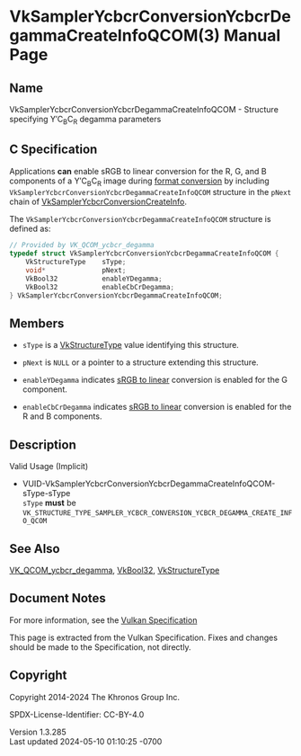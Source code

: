 # VkSamplerYcbcrConversionYcbcrDegammaCreateInfoQCOM(3) Manual Page

## Name

VkSamplerYcbcrConversionYcbcrDegammaCreateInfoQCOM - Structure
specifying Y′C<sub>B</sub>C<sub>R</sub> degamma parameters



## <a href="#_c_specification" class="anchor"></a>C Specification

Applications **can** enable sRGB to linear conversion for the R, G, and
B components of a Y′C<sub>B</sub>C<sub>R</sub> image during <a
href="https://registry.khronos.org/vulkan/specs/1.3-extensions/html/vkspec.html#textures-ycbcr-degamma"
target="_blank" rel="noopener">format conversion</a> by including
`VkSamplerYcbcrConversionYcbcrDegammaCreateInfoQCOM` structure in the
`pNext` chain of
[VkSamplerYcbcrConversionCreateInfo](https://registry.khronos.org/vulkan/specs/1.3-extensions/man/html/VkSamplerYcbcrConversionCreateInfo.html).

The `VkSamplerYcbcrConversionYcbcrDegammaCreateInfoQCOM` structure is
defined as:

``` c
// Provided by VK_QCOM_ycbcr_degamma
typedef struct VkSamplerYcbcrConversionYcbcrDegammaCreateInfoQCOM {
    VkStructureType    sType;
    void*              pNext;
    VkBool32           enableYDegamma;
    VkBool32           enableCbCrDegamma;
} VkSamplerYcbcrConversionYcbcrDegammaCreateInfoQCOM;
```

## <a href="#_members" class="anchor"></a>Members

- `sType` is a [VkStructureType](https://registry.khronos.org/vulkan/specs/1.3-extensions/man/html/VkStructureType.html) value identifying
  this structure.

- `pNext` is `NULL` or a pointer to a structure extending this
  structure.

- `enableYDegamma` indicates <a
  href="https://registry.khronos.org/vulkan/specs/1.3-extensions/html/vkspec.html#textures-ycbcr-degamma"
  target="_blank" rel="noopener">sRGB to linear</a> conversion is
  enabled for the G component.

- `enableCbCrDegamma` indicates <a
  href="https://registry.khronos.org/vulkan/specs/1.3-extensions/html/vkspec.html#textures-ycbcr-degamma"
  target="_blank" rel="noopener">sRGB to linear</a> conversion is
  enabled for the R and B components.

## <a href="#_description" class="anchor"></a>Description

Valid Usage (Implicit)

- <a
  href="#VUID-VkSamplerYcbcrConversionYcbcrDegammaCreateInfoQCOM-sType-sType"
  id="VUID-VkSamplerYcbcrConversionYcbcrDegammaCreateInfoQCOM-sType-sType"></a>
  VUID-VkSamplerYcbcrConversionYcbcrDegammaCreateInfoQCOM-sType-sType  
  `sType` **must** be
  `VK_STRUCTURE_TYPE_SAMPLER_YCBCR_CONVERSION_YCBCR_DEGAMMA_CREATE_INFO_QCOM`

## <a href="#_see_also" class="anchor"></a>See Also

[VK_QCOM_ycbcr_degamma](https://registry.khronos.org/vulkan/specs/1.3-extensions/man/html/VK_QCOM_ycbcr_degamma.html),
[VkBool32](https://registry.khronos.org/vulkan/specs/1.3-extensions/man/html/VkBool32.html), [VkStructureType](https://registry.khronos.org/vulkan/specs/1.3-extensions/man/html/VkStructureType.html)

## <a href="#_document_notes" class="anchor"></a>Document Notes

For more information, see the <a
href="https://registry.khronos.org/vulkan/specs/1.3-extensions/html/vkspec.html#VkSamplerYcbcrConversionYcbcrDegammaCreateInfoQCOM"
target="_blank" rel="noopener">Vulkan Specification</a>

This page is extracted from the Vulkan Specification. Fixes and changes
should be made to the Specification, not directly.

## <a href="#_copyright" class="anchor"></a>Copyright

Copyright 2014-2024 The Khronos Group Inc.

SPDX-License-Identifier: CC-BY-4.0

Version 1.3.285  
Last updated 2024-05-10 01:10:25 -0700

